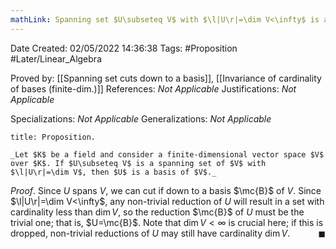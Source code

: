 ```yaml
---
mathLink: Spanning set $U\subseteq V$ with $\l|U\r|=\dim V<\infty$ is a basis
---
```


<div class="topSpace"></div>

Date Created: 02/05/2022 14:36:38
Tags: #Proposition #Later/Linear_Algebra

Proved by: [[Spanning set cuts down to a basis]], [[Invariance of cardinality of bases (finite-dim.)]]
References: _Not Applicable_
Justifications: _Not Applicable_

Specializations: _Not Applicable_
Generalizations: _Not Applicable_

``` ad-Proposition
title: Proposition.

_Let $K$ be a field and consider a finite-dimensional vector space $V$ over $K$. If $U\subseteq V$ is a spanning set of $V$ with $\l|U\r|=\dim V$, then $U$ is a basis of $V$._

```

_Proof_. Since $U$ spans $V$, we can cut if down to a basis $\mc{B}$ of $V$. Since $\l|U\r|=\dim V<\infty$, any non-trivial reduction of $U$ will result in a set with cardinality less than $\dim V$, so the reduction $\mc{B}$ of $U$ must be the trivial one; that is, $U=\mc{B}$. Note that $\dim V<\infty$ is crucial here; if this is dropped, non-trivial reductions of $U$ may still have cardinality $\dim V$.<span style="float:right;">$\blacksquare$</span>
